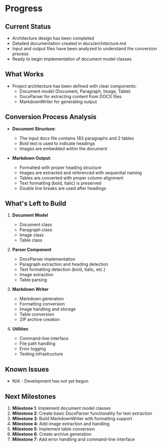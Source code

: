 # Progress

## Current Status
- Architecture design has been completed
- Detailed documentation created in docs/architecture.md
- Input and output files have been analyzed to understand the conversion process
- Ready to begin implementation of document model classes

## What Works
- Project architecture has been defined with clear components:
  - Document model (Document, Paragraph, Image, Table)
  - DocxParser for extracting content from DOCX files
  - MarkdownWriter for generating output

## Conversion Process Analysis
- **Document Structure**:
  - The input docx file contains 183 paragraphs and 2 tables
  - Bold text is used to indicate headings
  - Images are embedded within the document

- **Markdown Output**:
  - Formatted with proper heading structure
  - Images are extracted and referenced with sequential naming
  - Tables are converted with proper column alignment
  - Text formatting (bold, italic) is preserved
  - Double line breaks are used after headings

## What's Left to Build
1. **Document Model**
   - Document class
   - Paragraph class
   - Image class
   - Table class

2. **Parser Component**
   - DocxParser implementation
   - Paragraph extraction and heading detection
   - Text formatting detection (bold, italic, etc.)
   - Image extraction
   - Table parsing

3. **Markdown Writer**
   - Markdown generation
   - Formatting conversion
   - Image handling and storage
   - Table conversion
   - ZIP archive creation

4. **Utilities**
   - Command-line interface
   - File path handling
   - Error logging
   - Testing infrastructure

## Known Issues
- N/A - Development has not yet begun

## Next Milestones
1. **Milestone 1**: Implement document model classes
2. **Milestone 2**: Create basic DocxParser functionality for text extraction
3. **Milestone 3**: Build MarkdownWriter with formatting support
4. **Milestone 4**: Add image extraction and handling
5. **Milestone 5**: Implement table conversion
6. **Milestone 6**: Create archive generation
7. **Milestone 7**: Add error handling and command-line interface 